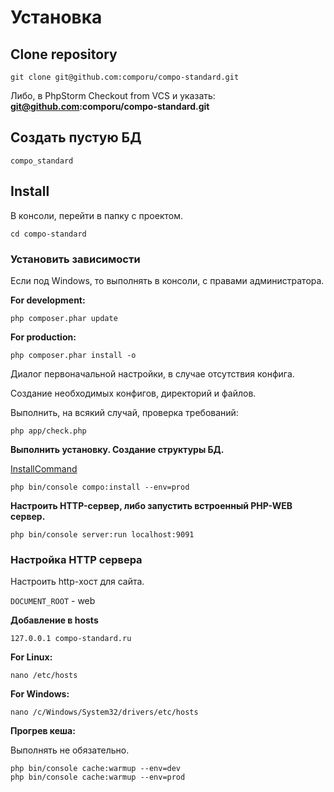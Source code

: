 # Установка



## Clone repository

```
git clone git@github.com:comporu/compo-standard.git
```

Либо, в PhpStorm Checkout from VCS и указать: **git@github.com:comporu/compo-standard.git**

## Создать пустую БД

```
compo_standard
```

## Install

В консоли, перейти в папку с проектом.

```
cd compo-standard
```

### Установить зависимости

Если под Windows, то выполнять в консоли, с правами администратора.

**For development:**

```
php composer.phar update
```

**For production:**

```
php composer.phar install -o
```


Диалог первоначальной настройки, в случае отсутствия конфига.

Создание необходимых конфигов, директорий и файлов.

Выполнить, на всякий случай, проверка требований:

```
php app/check.php
```


**Выполнить установку. Создание структуры БД.**

[InstallCommand](./src/Compo/CoreBundle/Command/InstallCommand.php)

```
php bin/console compo:install --env=prod
```

**Настроить HTTP-сервер, либо запустить встроенный PHP-WEB сервер.**

```
php bin/console server:run localhost:9091
```


### Настройка HTTP сервера

Настроить http-хост для сайта.

`DOCUMENT_ROOT` - web


**Добавление в hosts**

```
127.0.0.1 compo-standard.ru
```

**For Linux:**

```
nano /etc/hosts
```

**For Windows:**

```
nano /c/Windows/System32/drivers/etc/hosts
```

**Прогрев кеша:**

Выполнять не обязательно.

```
php bin/console cache:warmup --env=dev
php bin/console cache:warmup --env=prod
```
